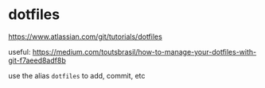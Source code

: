 # dotfiles
https://www.atlassian.com/git/tutorials/dotfiles

useful:
https://medium.com/toutsbrasil/how-to-manage-your-dotfiles-with-git-f7aeed8adf8b

use the alias `dotfiles` to add, commit, etc
